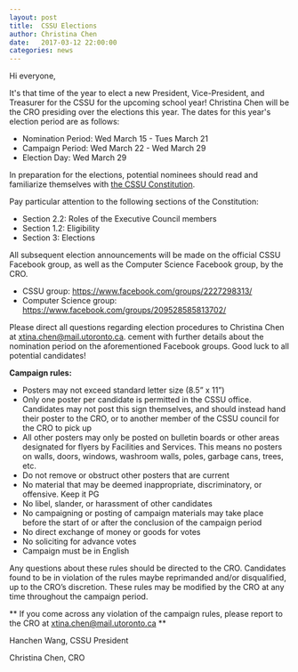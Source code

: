 ```yaml
---
layout: post
title:  CSSU Elections
author: Christina Chen
date:   2017-03-12 22:00:00
categories: news
---
```


Hi everyone,

It's that time of the year to elect a new President, Vice-President, and Treasurer for the CSSU for the upcoming school year! Christina Chen will be the CRO presiding over the elections this year. The dates for this year's election period are as follows:

- Nomination Period: Wed March 15 - Tues March 21
- Campaign Period: Wed March 22 - Wed March 29
- Election Day: Wed March 29

In preparation for the elections, potential nominees should read and familiarize themselves with [the CSSU Constitution](https://docs.google.com/document/d/1KNo62xN3E9IX6QqUXL9ngkWcYEGUfUTzVw0J6-wmFNM/edit?usp=sharing).

Pay particular attention to the following sections of the Constitution:

- Section 2.2: Roles of the Executive Council members
- Section 1.2: Eligibility
- Section 3: Elections

All subsequent election announcements will be made on the official CSSU Facebook group, as well as the Computer Science Facebook group, by the CRO.

- CSSU group: <https://www.facebook.com/groups/2227298313/>
- Computer Science group: <https://www.facebook.com/groups/209528585813702/>

Please direct all questions regarding election procedures to Christina Chen at [xtina.chen@mail.utoronto.ca](mailto:xtina.chen@mail.utoronto.ca).
cement with further details about the nomination period on the aforementioned Facebook groups. Good luck to all potential candidates!

**Campaign rules:**
- Posters may not exceed standard letter size (8.5” x 11”)
- Only one poster per candidate is permitted in the CSSU office. Candidates may not post this sign themselves, and should instead hand their poster to the CRO, or to another member of the CSSU council for the CRO to pick up
- All other posters may only be posted on bulletin boards or other areas designated for flyers by Facilities and Services. This means no posters on walls, doors, windows, washroom walls, poles, garbage cans, trees, etc.
- Do not remove or obstruct other posters that are current
- No material that may be deemed inappropriate, discriminatory, or offensive. Keep it PG
- No libel, slander, or harassment of other candidates
- No campaigning or posting of campaign materials may take place before the start of or after the conclusion of the campaign period
- No direct exchange of money or goods for votes
- No soliciting for advance votes
- Campaign must be in English

Any questions about these rules should be directed to the CRO. Candidates found to be in violation of the rules maybe reprimanded and/or disqualified, up to the CRO’s discretion. These rules may be modified by the CRO at any time throughout the campaign period.

** If you come across any violation of the campaign rules, please report to the CRO at [xtina.chen@mail.utoronto.ca](mailto:xtina.chen@mail.utoronto.ca) **

Hanchen Wang, CSSU President

Christina Chen, CRO

